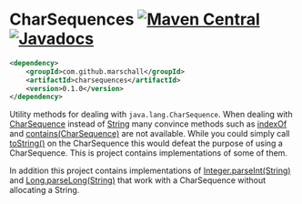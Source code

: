 CharSequences [![Maven Central](https://maven-badges.herokuapp.com/maven-central/com.github.marschall/charsequences/badge.svg)](https://maven-badges.herokuapp.com/maven-central/com.github.marschall/charsequences) [![Javadocs](http://www.javadoc.io/badge/com.github.marschall/charsequences.svg)](http://www.javadoc.io/doc/com.github.marschall/charsequences)
=============

```xml
<dependency>
    <groupId>com.github.marschall</groupId>
    <artifactId>charsequences</artifactId>
    <version>0.1.0</version>
</dependency>
```

Utility methods for dealing with `java.lang.CharSequence`. When dealing with [CharSequence](https://docs.oracle.com/javase/8/docs/api/java/lang/CharSequence.html) instead of [String](https://docs.oracle.com/javase/8/docs/api/java/lang/String.html) many convince methods such as [indexOf](https://docs.oracle.com/javase/8/docs/api/java/lang/String.html#indexOf-int-) and [contains(CharSequence)](https://docs.oracle.com/javase/8/docs/api/java/lang/String.html#contains-java.lang.CharSequence-) are not available. While you could simply call [toString()](https://docs.oracle.com/javase/8/docs/api/java/lang/CharSequence.html#toString--) on the CharSequence this would defeat the purpose of using a CharSequence. This is project contains implementations of some of them.

In addition this project contains implementations of [Integer.parseInt(String)](https://docs.oracle.com/javase/8/docs/api/java/lang/Integer.html#parseInt-java.lang.String-) and [Long.parseLong(String)](https://docs.oracle.com/javase/8/docs/api/java/lang/Long.html#parseLong-java.lang.String-) that work with a CharSequence without allocating a String.
